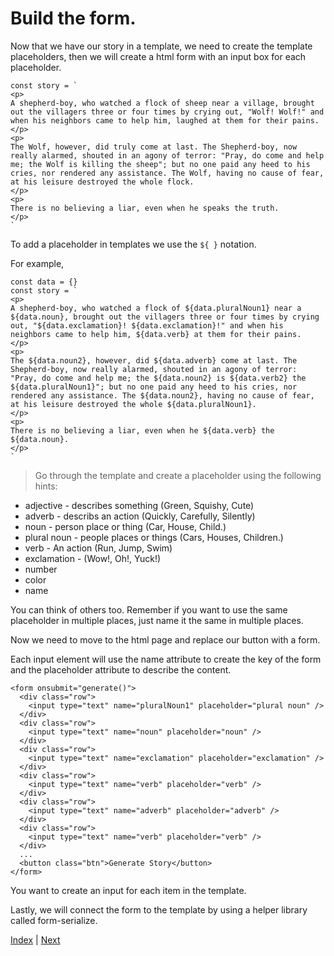 # Build the form.

Now that we have our story in a template, we need to create the template
placeholders, then we will create a html form with an input box for each
placeholder.

```
const story = `
<p>
A shepherd-boy, who watched a flock of sheep near a village, brought out the villagers three or four times by crying out, "Wolf! Wolf!" and when his neighbors came to help him, laughed at them for their pains.
</p>
<p>
The Wolf, however, did truly come at last. The Shepherd-boy, now really alarmed, shouted in an agony of terror: "Pray, do come and help me; the Wolf is killing the sheep"; but no one paid any heed to his cries, nor rendered any assistance. The Wolf, having no cause of fear, at his leisure destroyed the whole flock.
</p>
<p>
There is no believing a liar, even when he speaks the truth.
</p>
`
```

To add a placeholder in templates we use the `${ }` notation.

For example,

```
const data = {}
const story = `
<p>
A shepherd-boy, who watched a flock of ${data.pluralNoun1} near a ${data.noun}, brought out the villagers three or four times by crying out, "${data.exclamation}! ${data.exclamation}!" and when his neighbors came to help him, ${data.verb} at them for their pains.
</p>
<p>
The ${data.noun2}, however, did ${data.adverb} come at last. The Shepherd-boy, now really alarmed, shouted in an agony of terror: "Pray, do come and help me; the ${data.noun2} is ${data.verb2} the ${data.pluralNoun1}"; but no one paid any heed to his cries, nor rendered any assistance. The ${data.noun2}, having no cause of fear, at his leisure destroyed the whole ${data.pluralNoun1}.
</p>
<p>
There is no believing a liar, even when he ${data.verb} the ${data.noun}.
</p>
`
```

> Go through the template and create a placeholder using the following hints:

* adjective - describes something (Green, Squishy, Cute)
* adverb - describs an action (Quickly, Carefully, Silently)
* noun - person place or thing (Car, House, Child.)
* plural noun - people places or things (Cars, Houses, Children.)
* verb - An action (Run, Jump, Swim)
* exclamation - (Wow!, Oh!, Yuck!)
* number
* color
* name

You can think of others too. Remember if you want to use the same placeholder in
multiple places, just name it the same in multiple places.

Now we need to move to the html page and replace our button with a form.

Each input element will use the name attribute to create the key of the form
and the placeholder attribute to describe the content.

```
<form onsubmit="generate()">
  <div class="row">
    <input type="text" name="pluralNoun1" placeholder="plural noun" />
  </div>
  <div class="row">
    <input type="text" name="noun" placeholder="noun" />
  </div>
  <div class="row">
    <input type="text" name="exclamation" placeholder="exclamation" />
  </div>
  <div class="row">
    <input type="text" name="verb" placeholder="verb" />
  </div>
  <div class="row">
    <input type="text" name="adverb" placeholder="adverb" />
  </div>
  <div class="row">
    <input type="text" name="verb" placeholder="verb" />
  </div>
  ...
  <button class="btn">Generate Story</button>
</form>
```

You want to create an input for each item in the template.

Lastly, we will connect the form to the template by using a helper library called
form-serialize.

[Index](.) | [Next](3)
